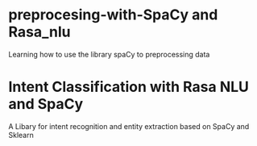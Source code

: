 # preprocesing-with-SpaCy and Rasa_nlu
  Learning how to use the library spaCy to preprocessing data 
# Intent Classification with Rasa NLU and SpaCy
  A Libary for intent recognition and entity extraction based on SpaCy and Sklearn

